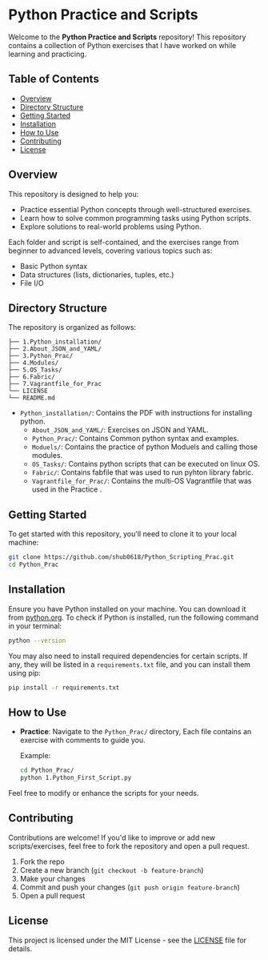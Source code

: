 # Python Practice and Scripts

Welcome to the **Python Practice and Scripts** repository!
This repository contains a collection of Python exercises that I have worked on while learning and practicing.

## Table of Contents

- [Overview](#overview)
- [Directory Structure](#directory-structure)
- [Getting Started](#getting-started)
- [Installation](#installation)
- [How to Use](#how-to-use)
- [Contributing](#contributing)
- [License](#license)

## Overview

This repository is designed to help you:
- Practice essential Python concepts through well-structured exercises.
- Learn how to solve common programming tasks using Python scripts.
- Explore solutions to real-world problems using Python.

Each folder and script is self-contained, and the exercises range from beginner to advanced levels, covering various topics such as:
- Basic Python syntax
- Data structures (lists, dictionaries, tuples, etc.)
- File I/O

## Directory Structure

The repository is organized as follows:

```plaintext
├── 1.Python_installation/
├── 2.About_JSON_and_YAML/
├── 3.Python_Prac/
├── 4.Modules/
├── 5.OS_Tasks/
├── 6.Fabric/
├── 7.Vagrantfile_for_Prac
└── LICENSE
└── README.md
```

- `Python_installation/`: Contains the PDF with instructions for installing python.
  - `About_JSON_and_YAML/`: Exercises on JSON and YAML.
  - `Python_Prac/`: Contains Common python syntax and examples.
  - `Moduels/`: Contains the practice of python Moduels and calling those modules.
  - `OS_Tasks/`: Contains python scripts that can be executed on linux OS.
  - `Fabric/`: Contains fabfile that was used to run pyhton library fabric.
  - `Vagrantfile_for_Prac/`: Contains the multi-OS Vagrantfile that was used in the Practice .
 
## Getting Started

To get started with this repository, you'll need to clone it to your local machine:

```bash
git clone https://github.com/shub0618/Python_Scripting_Prac.git
cd Python_Prac
```

## Installation

Ensure you have Python installed on your machine. You can download it from [python.org](https://www.python.org/downloads/).
To check if Python is installed, run the following command in your terminal:

```bash
python --version
```

You may also need to install required dependencies for certain scripts. If any, they will be listed in a `requirements.txt` file, and you can install them using pip:

```bash
pip install -r requirements.txt
```

## How to Use

- **Practice**: Navigate to the `Python_Prac/` directory, Each file contains an exercise with comments to guide you.
  
  Example:

  ```bash
  cd Python_Prac/
  python 1.Python_First_Script.py
  ```
Feel free to modify or enhance the scripts for your needs.

## Contributing

Contributions are welcome! If you'd like to improve or add new scripts/exercises, feel free to fork the repository and open a pull request.

1. Fork the repo
2. Create a new branch (`git checkout -b feature-branch`)
3. Make your changes
4. Commit and push your changes (`git push origin feature-branch`)
5. Open a pull request

## License

This project is licensed under the MIT License - see the [LICENSE](LICENSE) file for details.
```
